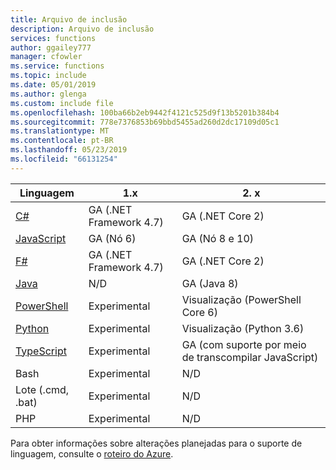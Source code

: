 ```yaml
---
title: Arquivo de inclusão
description: Arquivo de inclusão
services: functions
author: ggailey777
manager: cfowler
ms.service: functions
ms.topic: include
ms.date: 05/01/2019
ms.author: glenga
ms.custom: include file
ms.openlocfilehash: 100ba66b2eb9442f4121c525d9f13b5201b384b4
ms.sourcegitcommit: 778e7376853b69bbd5455ad260d2dc17109d05c1
ms.translationtype: MT
ms.contentlocale: pt-BR
ms.lasthandoff: 05/23/2019
ms.locfileid: "66131254"
---
```

|Linguagem                                 |1.x         |2. x|
|-----------------------------------------|------------|---|
|[C#](../articles/azure-functions/functions-reference-csharp.md)|GA (.NET Framework 4.7)|GA (.NET Core 2)|
|[JavaScript](../articles/azure-functions/functions-reference-node.md)|GA (Nó 6)|GA (Nó 8 e 10)|
|[F#](../articles/azure-functions/functions-reference-fsharp.md)|GA (.NET Framework 4.7)|GA (.NET Core 2)|
|[Java](../articles/azure-functions/functions-reference-java.md)|N/D|GA (Java 8)|
|[PowerShell](../articles/azure-functions/functions-reference-powershell.md) |Experimental|Visualização (PowerShell Core 6)|
|[Python](../articles/azure-functions/functions-reference-python.md)|Experimental|Visualização (Python 3.6)|
|[TypeScript](../articles/azure-functions/functions-reference-node.md#typescript) |Experimental|GA (com suporte por meio de transcompilar JavaScript)|
|Bash                |Experimental|N/D|
|Lote (.cmd, .bat)  |Experimental|N/D|
|PHP                 |Experimental|N/D|



Para obter informações sobre alterações planejadas para o suporte de linguagem, consulte o [roteiro do Azure](https://azure.microsoft.com/roadmap/?tag=functions).
